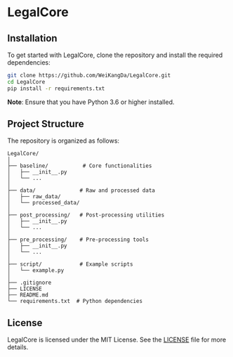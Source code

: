 # LegalCore

## Installation

To get started with LegalCore, clone the repository and install the required dependencies:

```bash
git clone https://github.com/WeiKangDa/LegalCore.git
cd LegalCore
pip install -r requirements.txt
```

**Note**: Ensure that you have Python 3.6 or higher installed.

## Project Structure

The repository is organized as follows:

```
LegalCore/
│
├── baseline/           # Core functionalities
│   ├── __init__.py
│   └── ...
│
├── data/              # Raw and processed data
│   ├── raw_data/
│   └── processed_data/
│
├── post_processing/   # Post-processing utilities
│   ├── __init__.py
│   └── ...
│
├── pre_processing/    # Pre-processing tools
│   ├── __init__.py
│   └── ...
│
├── script/            # Example scripts
│   └── example.py
│
├── .gitignore
├── LICENSE
├── README.md
└── requirements.txt  # Python dependencies
```

## License

LegalCore is licensed under the MIT License. See the [LICENSE](LICENSE) file for more details. 